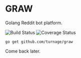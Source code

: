 # GRAW

Golang Reddit bot platform.

![Build Status](https://travis-ci.org/turnage/graw.svg?branch=master)
![Coverage Status](https://coveralls.io/repos/turnage/graw/badge.svg?branch=master&service=github)

    go get github.com/turnage/graw

Come back later.
